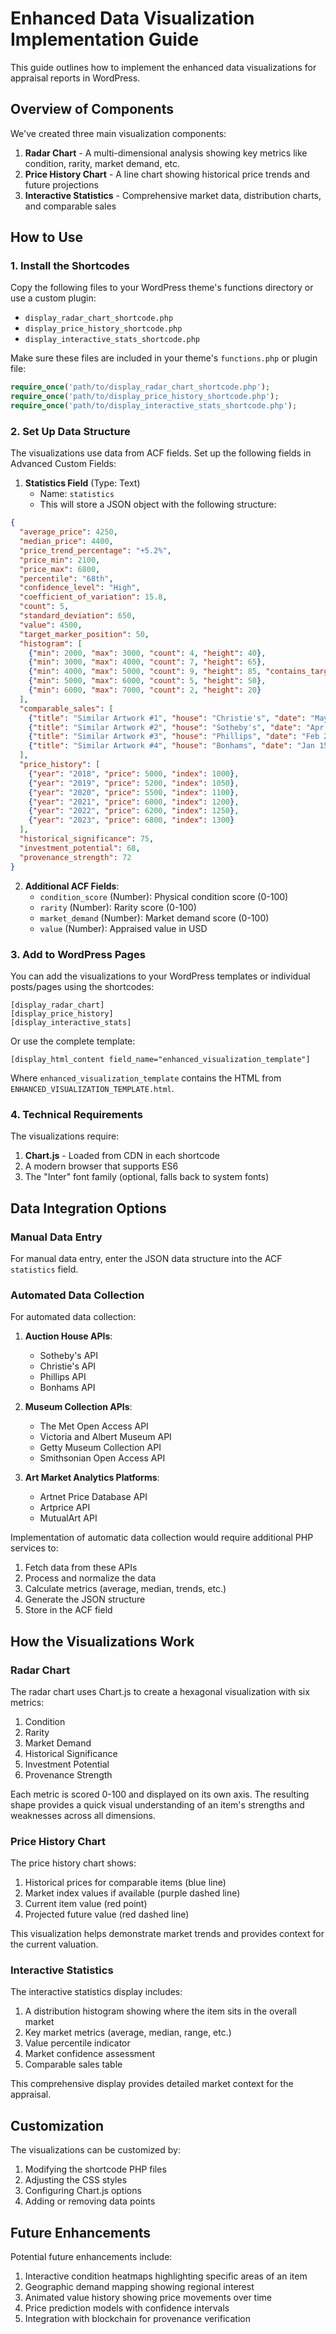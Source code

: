 # Enhanced Data Visualization Implementation Guide

This guide outlines how to implement the enhanced data visualizations for appraisal reports in WordPress.

## Overview of Components

We've created three main visualization components:

1. **Radar Chart** - A multi-dimensional analysis showing key metrics like condition, rarity, market demand, etc.
2. **Price History Chart** - A line chart showing historical price trends and future projections
3. **Interactive Statistics** - Comprehensive market data, distribution charts, and comparable sales

## How to Use

### 1. Install the Shortcodes

Copy the following files to your WordPress theme's functions directory or use a custom plugin:

- `display_radar_chart_shortcode.php`
- `display_price_history_shortcode.php`
- `display_interactive_stats_shortcode.php`

Make sure these files are included in your theme's `functions.php` or plugin file:

```php
require_once('path/to/display_radar_chart_shortcode.php');
require_once('path/to/display_price_history_shortcode.php');
require_once('path/to/display_interactive_stats_shortcode.php');
```

### 2. Set Up Data Structure

The visualizations use data from ACF fields. Set up the following fields in Advanced Custom Fields:

1. **Statistics Field** (Type: Text)
   - Name: `statistics`
   - This will store a JSON object with the following structure:

```json
{
  "average_price": 4250,
  "median_price": 4400,
  "price_trend_percentage": "+5.2%",
  "price_min": 2100,
  "price_max": 6800,
  "percentile": "68th",
  "confidence_level": "High",
  "coefficient_of_variation": 15.8,
  "count": 5,
  "standard_deviation": 650,
  "value": 4500,
  "target_marker_position": 50,
  "histogram": [
    {"min": 2000, "max": 3000, "count": 4, "height": 40},
    {"min": 3000, "max": 4000, "count": 7, "height": 65},
    {"min": 4000, "max": 5000, "count": 9, "height": 85, "contains_target": true},
    {"min": 5000, "max": 6000, "count": 5, "height": 50},
    {"min": 6000, "max": 7000, "count": 2, "height": 20}
  ],
  "comparable_sales": [
    {"title": "Similar Artwork #1", "house": "Christie's", "date": "May 12, 2024", "price": 4800, "diff": "+6.7%"},
    {"title": "Similar Artwork #2", "house": "Sotheby's", "date": "Apr 3, 2024", "price": 4200, "diff": "-6.7%"},
    {"title": "Similar Artwork #3", "house": "Phillips", "date": "Feb 27, 2024", "price": 5100, "diff": "+13.3%"},
    {"title": "Similar Artwork #4", "house": "Bonhams", "date": "Jan 15, 2024", "price": 3900, "diff": "-13.3%"}
  ],
  "price_history": [
    {"year": "2018", "price": 5000, "index": 1000},
    {"year": "2019", "price": 5200, "index": 1050},
    {"year": "2020", "price": 5500, "index": 1100},
    {"year": "2021", "price": 6000, "index": 1200},
    {"year": "2022", "price": 6200, "index": 1250},
    {"year": "2023", "price": 6800, "index": 1300}
  ],
  "historical_significance": 75,
  "investment_potential": 68,
  "provenance_strength": 72
}
```

2. **Additional ACF Fields**:
   - `condition_score` (Number): Physical condition score (0-100)
   - `rarity` (Number): Rarity score (0-100)
   - `market_demand` (Number): Market demand score (0-100)
   - `value` (Number): Appraised value in USD

### 3. Add to WordPress Pages

You can add the visualizations to your WordPress templates or individual posts/pages using the shortcodes:

```
[display_radar_chart]
[display_price_history]
[display_interactive_stats]
```

Or use the complete template:

```
[display_html_content field_name="enhanced_visualization_template"]
```

Where `enhanced_visualization_template` contains the HTML from `ENHANCED_VISUALIZATION_TEMPLATE.html`.

### 4. Technical Requirements

The visualizations require:

1. **Chart.js** - Loaded from CDN in each shortcode
2. A modern browser that supports ES6
3. The "Inter" font family (optional, falls back to system fonts)

## Data Integration Options

### Manual Data Entry

For manual data entry, enter the JSON data structure into the ACF `statistics` field.

### Automated Data Collection

For automated data collection:

1. **Auction House APIs**:
   - Sotheby's API
   - Christie's API
   - Phillips API
   - Bonhams API

2. **Museum Collection APIs**:
   - The Met Open Access API
   - Victoria and Albert Museum API
   - Getty Museum Collection API
   - Smithsonian Open Access API

3. **Art Market Analytics Platforms**:
   - Artnet Price Database API
   - Artprice API
   - MutualArt API

Implementation of automatic data collection would require additional PHP services to:
1. Fetch data from these APIs
2. Process and normalize the data
3. Calculate metrics (average, median, trends, etc.)
4. Generate the JSON structure
5. Store in the ACF field

## How the Visualizations Work

### Radar Chart

The radar chart uses Chart.js to create a hexagonal visualization with six metrics:
1. Condition
2. Rarity
3. Market Demand
4. Historical Significance
5. Investment Potential
6. Provenance Strength

Each metric is scored 0-100 and displayed on its own axis. The resulting shape provides a quick visual understanding of an item's strengths and weaknesses across all dimensions.

### Price History Chart

The price history chart shows:
1. Historical prices for comparable items (blue line)
2. Market index values if available (purple dashed line)
3. Current item value (red point)
4. Projected future value (red dashed line)

This visualization helps demonstrate market trends and provides context for the current valuation.

### Interactive Statistics

The interactive statistics display includes:
1. A distribution histogram showing where the item sits in the overall market
2. Key market metrics (average, median, range, etc.)
3. Value percentile indicator
4. Market confidence assessment
5. Comparable sales table

This comprehensive display provides detailed market context for the appraisal.

## Customization

The visualizations can be customized by:

1. Modifying the shortcode PHP files
2. Adjusting the CSS styles
3. Configuring Chart.js options
4. Adding or removing data points

## Future Enhancements

Potential future enhancements include:

1. Interactive condition heatmaps highlighting specific areas of an item
2. Geographic demand mapping showing regional interest
3. Animated value history showing price movements over time
4. Price prediction models with confidence intervals
5. Integration with blockchain for provenance verification